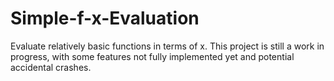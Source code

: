 # Simple-f-x-Evaluation
Evaluate relatively basic functions in terms of x. This project is still a work in progress, with some features not fully implemented yet and potential accidental crashes.
